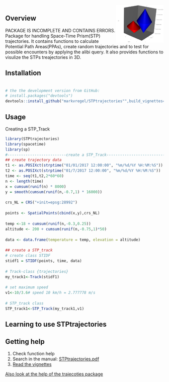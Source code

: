 <img src="logo.png" align="right" width="30%" height="30%"/>

Overview
--------

PACKAGE IS INCOMPLETE AND CONTAINS ERRORS. Package for handling Space-Time Prism(STP) trajectories.
 It contains functions to calculate Potential Path Areas(PPAs), create random
 trajectories and to test for possible encounters by applying the alibi query.
 It also provides functions to visulize the STPs treajectories in 3D.
 
Installation
------------

``` r

# the the development version from GitHub:
# install.packages("devtools")
devtools::install_github("markvregel/STPtrajectories"",build_vignettes=TRUE)
```

Usage
-----

Creating a STP_Track

``` r
library(STPtrajectories)
library(spacetime)
library(sp)
#--------------------------create a STP_Track--------------------------
## create trajectory data
t1 <- as.POSIXct(strptime("01/01/2017 12:00:00", "%m/%d/%Y %H:%M:%S"))
t2 <- as.POSIXct(strptime("01/7/2017 12:00:00", "%m/%d/%Y %H:%M:%S"))
time <- seq(t1,t2,2*60*60)
n <- length(time)
x = cumsum(runif(n) * 8000)
y = smooth(cumsum(runif(n,-0.7,1) * 16000))

crs_NL = CRS("+init=epsg:28992")

points <- SpatialPoints(cbind(x,y),crs_NL)

temp <-18 + cumsum(runif(n,-0.3,0.25))
altitude <- 200 + cumsum(runif(n,-0.75,1)*50)

data <- data.frame(temperature = temp, elevation = altitude)

## create a STP_track
# create class STIDF
stidf1 = STIDF(points, time, data)

# Track-class {trajectories}
my_track1<-Track(stidf1)

# set maximum speed
v1<-10/3.6# speed 10 km/h = 2.777778 m/s

# STP_track class
STP_track1<-STP_Track(my_track1,v1)
```

Learning to use STPtrajectories
----------------

Getting help
------------
1. Check function help
2. Search in the manual: [STPtrajectories.pdf](https://github.com/markvregel/STPtrajectories/blob/master/STPtrajectories.pdf)
3. [Read the vignettes](http://htmlpreview.github.io/?https://raw.githubusercontent.com/markvregel/STPtrajectories/master/vignettes/STP_Tracks.html)

[Also look at the help of the trajecoties package](https://cran.rstudio.com/web/packages/trajectories/index.html)
